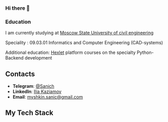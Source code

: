 ### Hi there 👋

### Education

I am currently studying at [Moscow State University of civil engineering](https://mgsu.ru/)

Speciality : 09.03.01 Informatics and Computer Engineering (CAD-systems)

Additional education: [Hexlet](https://ru.hexlet.io/) platform courses on the specialty Python-Backend development


## Contacts

* **Telegram**: [@Sanich](https://t.me/Sasnich)
* **LinkedIn**: [Ilia Kaziamov](https://www.linkedin.com/in/alexandr-myshkin-90ba26256)
* **Email**: myshkin.sanic@gmail.com

## My Tech Stack


